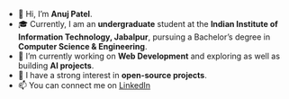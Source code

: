 - 👋 Hi, I’m **Anuj Patel**.
- 🎓 Currently, I am an **undergraduate** student at the **Indian Institute of Information Technology, Jabalpur**, pursuing a Bachelor’s degree in **Computer Science & Engineering**.
- 🌱 I’m currently working on **Web Development** and exploring as well as building **AI projects**.
- 👀 I have a strong interest in **open-source projects**.
- 📫 You can connect me on [LinkedIn](https://www.linkedin.com/in/anujpatel03/)
